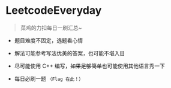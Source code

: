 # LeetcodeEveryday

> 菜鸡的力扣每日一刷汇总~

+ 题目难度不固定，选题看心情

+ 解法可能参考写法优美的答案，也可能不堪入目

+ 尽可能使用 C++ 编写，~~如果足够简单~~也可能使用其他语言秀一下

+ 每日必刷一题 `（Flag 在此！）`
